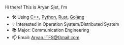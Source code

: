 Hi there! This is Aryan Sjet, I'm
- 🛠 Using [C++](https://www.cplusplus.com/), [Python](https://www.python.org/), [Rust](https://www.rust-lang.org/), [Golang](https://go.dev/)
- 💡 Interested in Operation System/Distributed System
- 📚 Major: Communication Engineering
- 📫 Email: Aryan.ITFS@Gmail.com
